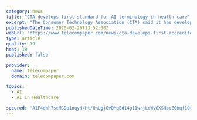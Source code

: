 ```yaml
---
category: news
title: "CTA develops first standard for AI terminology in health care"
excerpt: "The Consumer Technology Association (CTA) said it has developed the first standard for the use of artificial intelligence in health care, as accredited by the American National Standards Institute (ANSI). The standard includes 11 definitions and characteristics, providing a framework for understanding AI terminology so that people, companies ..."
publishedDateTime: 2020-02-26T13:52:00Z
webUrl: "https://www.telecompaper.com/news/cta-develops-first-accredited-standard-for-use-of-ai-terminology-in-health-care--1328185"
type: article
quality: 19
heat: 19
published: false

provider:
  name: Telecompaper
  domain: telecompaper.com

topics:
  - AI
  - AI in Healthcare

secured: "A1F4dnh7scMGDp1nqyH/Ht/QnUgjGvDMqEd14g11wrjLdWvGXSHpqZOnqf1QcOAaoeAkJnjGN+N6GTt4fngXJ08PnjiGlVOHSZsHBTcd1iFAHKnJFRAIPuyBSc1k8GSzqHr65PT6iXDy07vdit8ztKb/+JFMt2gIvjNtKO0wJIFup3tpcZAyGhpQkqCH3J+yltA4tCSYj8A/ee/qUw9J5Mbml1vDdSvlo8Fl5fySTKKtYc7vh0Vfu8dJ4SHxFUOev66dLg+GvTp40/iTcaLWbVCl6Sw7gfpdCSAEoCi8pkCKIkcqVoUabMwxlvI+IeRw;H03fR7juwFXQd9Fxmz0RxA=="
---
```



